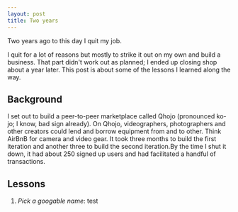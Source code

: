 ```yaml
---
layout: post
title: Two years 
---
```


Two years ago to this day I quit my job.

I quit for a lot of reasons but mostly to strike it out on my own and build a business. That part didn't work out as planned; I ended up closing shop about a year later. This post is about some of the lessons I learned along the way.

## Background

I set out to build a peer-to-peer marketplace called Qhojo (pronounced ko-jo; I know, bad sign already). On Qhojo, videographers, photographers and other creators could lend and borrow equipment from and to other. Think AirBnB for camera and video gear. It took three months to build the first iteration and another three to build the second iteration.By the time I shut it down, it had about 250 signed up users and had facilitated a handful of transactions.

## Lessons

1. *Pick a googable name*: test
